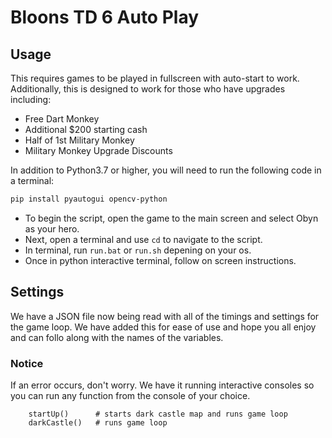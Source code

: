 # Bloons TD 6 Auto Play

## Usage

This requires games to be played in fullscreen with auto-start to work.
Additionally, this is designed to work for those who have upgrades including:

- Free Dart Monkey
- Additional $200 starting cash
- Half of 1st Military Monkey
- Military Monkey Upgrade Discounts

In addition to Python3.7 or higher, you will need to run the following code in a terminal:

```bash
pip install pyautogui opencv-python
```

- To begin the script, open the game to the main screen and select Obyn as your hero.
- Next, open a terminal and use `cd` to navigate to the script.
- In terminal, run `run.bat` or `run.sh` depening on your os.
- Once in python interactive terminal, follow on screen instructions.

## Settings

We have a JSON file now being read with all of the timings and settings for the game loop. We have added this for ease of use and hope you all enjoy and can follo along with the names of the variables.

### Notice

If an error occurs, don't worry. We have it running interactive consoles so you can run any function from the console of your choice.

```python3
    startUp()      # starts dark castle map and runs game loop
    darkCastle()   # runs game loop
```

